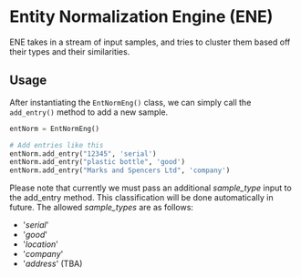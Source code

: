 # Entity Normalization Engine (ENE)

ENE takes in a stream of input samples, and tries to cluster them based off their types and their similarities.

## Usage
After instantiating the `EntNormEng()` class, we can simply call the `add_entry()` method to add a new sample.

```python
entNorm = EntNormEng()

# Add entries like this
entNorm.add_entry("12345", 'serial')
entNorm.add_entry("plastic bottle", 'good')
entNorm.add_entry("Marks and Spencers Ltd", 'company')
```
Please note that currently we must pass an additional *sample_type* input to the add_entry method. This classification will be done automatically in future. The allowed *sample_types* are as follows:
* '*serial*'
* '*good*'
* '*location*'
* '*company*'
* '*address*' (TBA)

